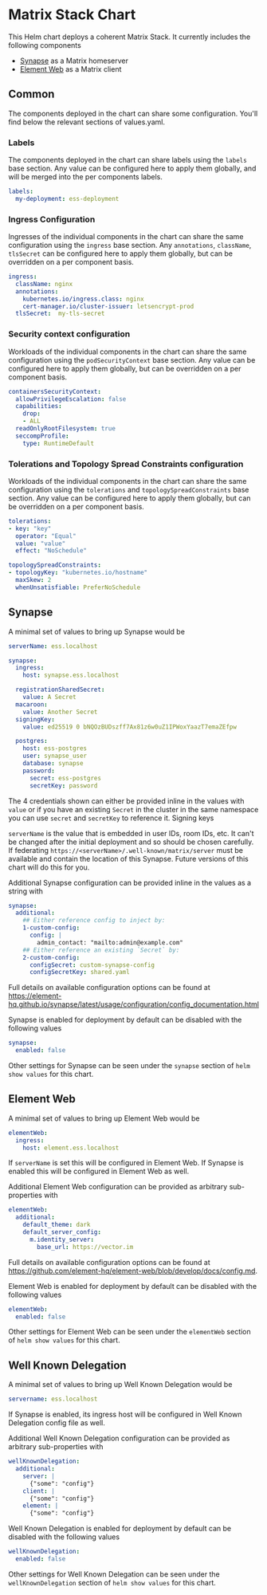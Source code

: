 <!--
Copyright 2024 New Vector Ltd

SPDX-License-Identifier: AGPL-3.0-only OR LicenseRef-Element-Commercial
-->

# Matrix Stack Chart

This Helm chart deploys a coherent Matrix Stack. It currently includes the following components
* [Synapse](https://github.com/element-hq/synapse) as a Matrix homeserver
* [Element Web](https://github.com/element-hq/element-web) as a Matrix client

## Common

The components deployed in the chart can share some configuration. You'll find below the relevant sections of values.yaml.

### Labels

The components deployed in the chart can share labels using the `labels` base section. Any value can be configured here to apply them globally, and will be merged into the per components labels.

```yaml
labels:
  my-deployment: ess-deployment
```

### Ingress Configuration

Ingresses of the individual components in the chart can share the same configuration using the `ingress` base section.
Any `annotations`, `className`, `tlsSecret` can be configured here to apply them globally, but can be overridden on a per component basis.

```yaml
ingress:
  className: nginx
  annotations:
    kubernetes.io/ingress.class: nginx
    cert-manager.io/cluster-issuer: letsencrypt-prod
  tlsSecret:  my-tls-secret
```

### Security context configuration

Workloads of the individual components in the chart can share the same configuration using the `podSecurityContext` base section. Any value can be configured here to apply them globally, but can be overridden on a per component basis.

```yaml
containersSecurityContext:
  allowPrivilegeEscalation: false
  capabilities:
    drop:
    - ALL
  readOnlyRootFilesystem: true
  seccompProfile:
    type: RuntimeDefault
```

### Tolerations and Topology Spread Constraints configuration

Workloads of the individual components in the chart can share the same configuration using the `tolerations` and `topologySpreadConstraints` base section. Any value can be configured here to apply them globally, but can be overridden on a per component basis.

```yaml
tolerations:
- key: "key"
  operator: "Equal"
  value: "value"
  effect: "NoSchedule"

topologySpreadConstraints:
- topologyKey: "kubernetes.io/hostname"
  maxSkew: 2
  whenUnsatisfiable: PreferNoSchedule
```

## Synapse

A minimal set of values to bring up Synapse would be
```yaml
serverName: ess.localhost

synapse:
  ingress:
    host: synapse.ess.localhost

  registrationSharedSecret:
    value: A Secret
  macaroon:
    value: Another Secret
  signingKey:
    value: ed25519 0 bNQOzBUDszff7Ax81z6w0uZ1IPWoxYaazT7emaZEfpw

  postgres:
    host: ess-postgres
    user: synapse_user
    database: synapse
    password:
      secret: ess-postgres
      secretKey: password
```

The 4 credentials shown can either be provided inline in the values with `value` or if you
have an existing `Secret` in the cluster in the same namespace you can use `secret` and
`secretKey` to reference it. Signing keys 

`serverName` is the value that is embedded in user IDs, room IDs, etc. It can't be changed
after the initial deployment and so should be chosen carefully. If federating
`https://<serverName>/.well-known/matrix/server` must be available and contain the
location of this Synapse. Future versions of this chart will do this for you.

Additional Synapse configuration can be provided inline in the values as a string with
```yaml
synapse:
  additional:
    ## Either reference config to inject by:
    1-custom-config:
      config: |
        admin_contact: "mailto:admin@example.com"
    ## Either reference an existing `Secret` by:
    2-custom-config:
      configSecret: custom-synapse-config
      configSecretKey: shared.yaml
```

Full details on available configuration options can be found at
https://element-hq.github.io/synapse/latest/usage/configuration/config_documentation.html

Synapse is enabled for deployment by default can be disabled with the following values
```yaml
synapse:
  enabled: false
```

Other settings for Synapse can be seen under the `synapse` section of
`helm show values` for this chart.

## Element Web

A minimal set of values to bring up Element Web would be
```yaml
elementWeb:
  ingress:
    host: element.ess.localhost
```

If `serverName` is set this will be configured in Element Web. If Synapse is enabled
this will be configured in Element Web as well.

Additional Element Web configuration can be provided as arbitrary sub-properties with
```yaml
elementWeb:
  additional:
    default_theme: dark
    default_server_config:
      m.identity_server:
        base_url: https://vector.im
```
Full details on available configuration options can be found at
https://github.com/element-hq/element-web/blob/develop/docs/config.md.

Element Web is enabled for deployment by default can be disabled with the following values
```yaml
elementWeb:
  enabled: false
```

Other settings for Element Web can be seen under the `elementWeb` section of
`helm show values` for this chart.

## Well Known Delegation

A minimal set of values to bring up Well Known Delegation would be
```yaml
servername: ess.localhost
```

If Synapse is enabled, its ingress host will be configured in Well Known Delegation config file as well.

Additional Well Known Delegation configuration can be provided as arbitrary sub-properties with
```yaml
wellKnownDelegation:
  additional:
    server: |
      {"some": "config"}
    client: |
      {"some": "config"}
    element: |
      {"some": "config"}
```

Well Known Delegation is enabled for deployment by default can be disabled with the following values
```yaml
wellKnownDelegation:
  enabled: false
```

Other settings for Well Known Delegation can be seen under the `wellKnownDelegation` section of
`helm show values` for this chart.
